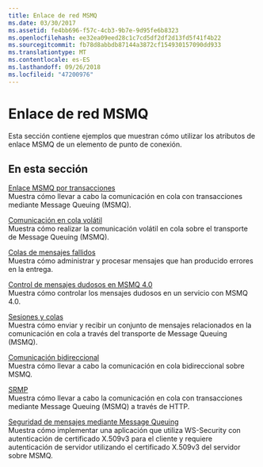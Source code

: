 ```yaml
---
title: Enlace de red MSMQ
ms.date: 03/30/2017
ms.assetid: fe4bb696-f57c-4cb3-9b7e-9d95fe6b8323
ms.openlocfilehash: ee32ea09eed28c1c7cd5df2df2d13fd5f41f4b22
ms.sourcegitcommit: fb78d8abbdb87144a3872cf154930157090dd933
ms.translationtype: MT
ms.contentlocale: es-ES
ms.lasthandoff: 09/26/2018
ms.locfileid: "47200976"
---
```

# <a name="net-msmq-binding"></a>Enlace de red MSMQ
Esta sección contiene ejemplos que muestran cómo utilizar los atributos de enlace MSMQ de un elemento de punto de conexión.  
  
## <a name="in-this-section"></a>En esta sección  
 [Enlace MSMQ por transacciones](../../../../docs/framework/wcf/samples/transacted-msmq-binding.md)  
 Muestra cómo llevar a cabo la comunicación en cola con transacciones mediante Message Queuing (MSMQ).  
  
 [Comunicación en cola volátil](../../../../docs/framework/wcf/samples/volatile-queued-communication.md)  
 Muestra cómo realizar la comunicación volátil en cola sobre el transporte de Message Queuing (MSMQ).  
  
 [Colas de mensajes fallidos](../../../../docs/framework/wcf/samples/dead-letter-queues.md)  
 Muestra cómo administrar y procesar mensajes que han producido errores en la entrega.  
  
 [Control de mensajes dudosos en MSMQ 4.0](../../../../docs/framework/wcf/samples/poison-message-handling-in-msmq-4-0.md)  
 Muestra cómo controlar los mensajes dudosos en un servicio con MSMQ 4.0.  
  
 [Sesiones y colas](../../../../docs/framework/wcf/samples/sessions-and-queues.md)  
 Muestra cómo enviar y recibir un conjunto de mensajes relacionados en la comunicación en cola a través del transporte de Message Queuing (MSMQ).  
  
 [Comunicación bidireccional](../../../../docs/framework/wcf/samples/two-way-communication.md)  
 Muestra cómo llevar a cabo la comunicación en cola bidireccional sobre MSMQ.
  
 [SRMP](../../../../docs/framework/wcf/samples/srmp.md)  
 Muestra cómo llevar a cabo la comunicación en cola con transacciones mediante Message Queuing (MSMQ) a través de HTTP.  
  
 [Seguridad de mensajes mediante Message Queuing](../../../../docs/framework/wcf/samples/message-security-over-message-queuing.md)  
 Muestra cómo implementar una aplicación que utiliza WS-Security con autenticación de certificado X.509v3 para el cliente y requiere autenticación de servidor utilizando el certificado X.509v3 del servidor sobre MSMQ.
